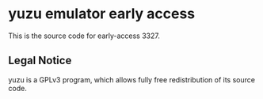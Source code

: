 yuzu emulator early access
=============

This is the source code for early-access 3327.

## Legal Notice

yuzu is a GPLv3 program, which allows fully free redistribution of its source code.